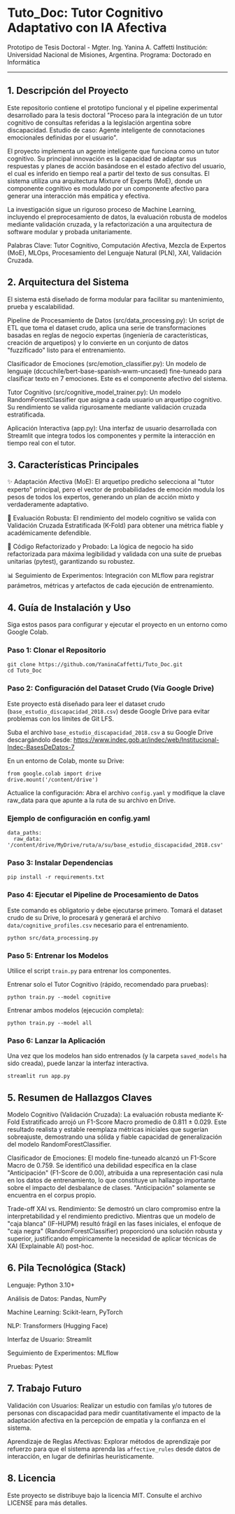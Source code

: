 # Tuto_Doc: Tutor Cognitivo Adaptativo con IA Afectiva
Prototipo de Tesis Doctoral - Mgter. Ing. Yanina A. Caffetti
Institución: Universidad Nacional de Misiones, Argentina.
Programa: Doctorado en Informática

---

## 1. Descripción del Proyecto
Este repositorio contiene el prototipo funcional y el pipeline experimental desarrollado para la tesis doctoral "Proceso para la integración de un tutor cognitivo de consultas referidas a la legislación argentina sobre discapacidad. Estudio de caso: Agente inteligente de connotaciones emocionales definidas por el usuario".

El proyecto implementa un agente inteligente que funciona como un tutor cognitivo. Su principal innovación es la capacidad de adaptar sus respuestas y planes de acción basándose en el estado afectivo del usuario, el cual es inferido en tiempo real a partir del texto de sus consultas. El sistema utiliza una arquitectura Mixture of Experts (MoE), donde un componente cognitivo es modulado por un componente afectivo para generar una interacción más empática y efectiva.

La investigación sigue un riguroso proceso de Machine Learning, incluyendo el preprocesamiento de datos, la evaluación robusta de modelos mediante validación cruzada, y la refactorización a una arquitectura de software modular y probada unitariamente.

Palabras Clave: Tutor Cognitivo, Computación Afectiva, Mezcla de Expertos (MoE), MLOps, Procesamiento del Lenguaje Natural (PLN), XAI, Validación Cruzada.


## 2. Arquitectura del Sistema
El sistema está diseñado de forma modular para facilitar su mantenimiento, prueba y escalabilidad.

Pipeline de Procesamiento de Datos (src/data_processing.py): Un script de ETL que toma el dataset crudo, aplica una serie de transformaciones basadas en reglas de negocio expertas (ingeniería de características, creación de arquetipos) y lo convierte en un conjunto de datos "fuzzificado" listo para el entrenamiento.

Clasificador de Emociones (src/emotion_classifier.py): Un modelo de lenguaje (dccuchile/bert-base-spanish-wwm-uncased) fine-tuneado para clasificar texto en 7 emociones. Este es el componente afectivo del sistema.

Tutor Cognitivo (src/cognitive_model_trainer.py): Un modelo RandomForestClassifier que asigna a cada usuario un arquetipo cognitivo. Su rendimiento se valida rigurosamente mediante validación cruzada estratificada.

Aplicación Interactiva (app.py): Una interfaz de usuario desarrollada con Streamlit que integra todos los componentes y permite la interacción en tiempo real con el tutor.


## 3. Características Principales

✨ Adaptación Afectiva (MoE): El arquetipo predicho selecciona al "tutor experto" principal, pero el vector de probabilidades de emoción modula los pesos de todos los expertos, generando un plan de acción mixto y verdaderamente adaptativo.

🔬 Evaluación Robusta: El rendimiento del modelo cognitivo se valida con Validación Cruzada Estratificada (K-Fold) para obtener una métrica fiable y académicamente defendible.

🔧 Código Refactorizado y Probado: La lógica de negocio ha sido refactorizada para máxima legibilidad y validada con una suite de pruebas unitarias (pytest), garantizando su robustez.

📊 Seguimiento de Experimentos: Integración con MLflow para registrar parámetros, métricas y artefactos de cada ejecución de entrenamiento.


## 4. Guía de Instalación y Uso

Siga estos pasos para configurar y ejecutar el proyecto en un entorno como Google Colab.

### Paso 1: Clonar el Repositorio

```
git clone https://github.com/YaninaCaffetti/Tuto_Doc.git
cd Tuto_Doc
```

### Paso 2: Configuración del Dataset Crudo (Vía Google Drive)
Este proyecto está diseñado para leer el dataset crudo (`base_estudio_discapacidad_2018.csv`) desde Google Drive para evitar problemas con los límites de Git LFS.

Suba el archivo `base_estudio_discapacidad_2018.csv` a su Google Drive descargándolo desde: https://www.indec.gob.ar/indec/web/Institucional-Indec-BasesDeDatos-7 

En un entorno de Colab, monte su Drive:

```
from google.colab import drive
drive.mount('/content/drive')
```

Actualice la configuración: Abra el archivo `config.yaml` y modifique la clave raw_data para que apunte a la ruta de su archivo en Drive.

### Ejemplo de configuración en config.yaml

```
data_paths:
  raw_data: '/content/drive/MyDrive/ruta/a/su/base_estudio_discapacidad_2018.csv'
```

### Paso 3: Instalar Dependencias

```
pip install -r requirements.txt
```

### Paso 4: Ejecutar el Pipeline de Procesamiento de Datos

Este comando es obligatorio y debe ejecutarse primero. Tomará el dataset crudo de su Drive, lo procesará y generará el archivo `data/cognitive_profiles.csv` necesario para el entrenamiento.

```
python src/data_processing.py
```

### Paso 5: Entrenar los Modelos

Utilice el script `train.py` para entrenar los componentes.

Entrenar solo el Tutor Cognitivo (rápido, recomendado para pruebas):

```
python train.py --model cognitive
```

Entrenar ambos modelos (ejecución completa):

```
python train.py --model all
```

### Paso 6: Lanzar la Aplicación

Una vez que los modelos han sido entrenados (y la carpeta `saved_models` ha sido creada), puede lanzar la interfaz interactiva.

```
streamlit run app.py
```

## 5. Resumen de Hallazgos Claves

Modelo Cognitivo (Validación Cruzada): La evaluación robusta mediante K-Fold Estratificado arrojó un F1-Score Macro promedio de 0.811 ± 0.029. Este resultado realista y estable reemplaza métricas iniciales que sugerían sobreajuste, demostrando una sólida y fiable capacidad de generalización del modelo RandomForestClassifier.

Clasificador de Emociones: El modelo fine-tuneado alcanzó un F1-Score Macro de 0.759. Se identificó una debilidad específica en la clase "Anticipación" (F1-Score de 0.00), atribuida a una representación casi nula en los datos de entrenamiento, lo que constituye un hallazgo importante sobre el impacto del desbalance de clases. "Anticipación" solamente se encuentra en el corpus propio. 

Trade-off XAI vs. Rendimiento: Se demostró un claro compromiso entre la interpretabilidad y el rendimiento predictivo. Mientras que un modelo de "caja blanca" (IF-HUPM) resultó frágil en las fases iniciales, el enfoque de "caja negra" (RandomForestClassifier) proporcionó una solución robusta y superior, justificando empíricamente la necesidad de aplicar técnicas de XAI (Explainable AI) post-hoc.

## 6. Pila Tecnológica (Stack)

Lenguaje: Python 3.10+

Análisis de Datos: Pandas, NumPy

Machine Learning: Scikit-learn, PyTorch

NLP: Transformers (Hugging Face)

Interfaz de Usuario: Streamlit

Seguimiento de Experimentos: MLflow

Pruebas: Pytest

## 7. Trabajo Futuro

Validación con Usuarios: Realizar un estudio con familas y/o tutores de personas con discapacidad para medir cuantitativamente el impacto de la adaptación afectiva en la percepción de empatía y la confianza en el sistema.

Aprendizaje de Reglas Afectivas: Explorar métodos de aprendizaje por refuerzo para que el sistema aprenda las `affective_rules` desde datos de interacción, en lugar de definirlas heurísticamente.

## 8. Licencia

Este proyecto se distribuye bajo la licencia MIT. Consulte el archivo LICENSE para más detalles.
